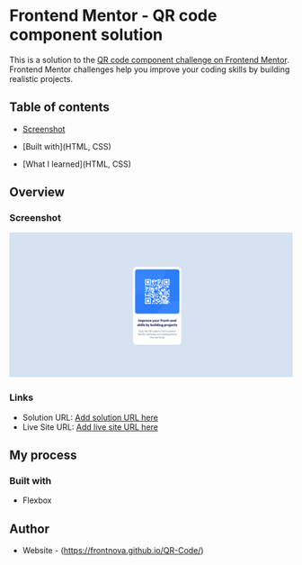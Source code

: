 # Frontend Mentor - QR code component solution

This is a solution to the [QR code component challenge on Frontend Mentor](https://www.frontendmentor.io/challenges/qr-code-component-iux_sIO_H). Frontend Mentor challenges help you improve your coding skills by building realistic projects. 

## Table of contents

  - [Screenshot](<Screenshot (1).png>)



  - [Built with](HTML, CSS)
  - [What I learned](HTML, CSS)




## Overview

### Screenshot

![QR](<Screenshot (1).png>)

### Links

- Solution URL: [Add solution URL here](https://your-solution-url.com)
- Live Site URL: [Add live site URL here](https://your-live-site-url.com)

## My process

### Built with

- Flexbox



## Author

- Website - (https://frontnova.github.io/QR-Code/)




